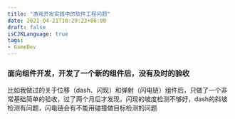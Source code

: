 ```yaml
---
title: "游戏开发实践中的软件工程问题"
date: 2021-04-21T10:29:23+08:00
draft: false
isCJKLanguage: true
tags:
- GameDev
---
```




### 面向组件开发，开发了一个新的组件后，没有及时的验收

比如我做过的关于位移（dash、闪现）和弹射（闪电链）组件后，只做了一个非常基础简单的验收，过了两个月后才发现，闪现的坡度检测不够好，dash的斜坡检测有问题，闪电链会有不能用碰撞做目标检测的问题